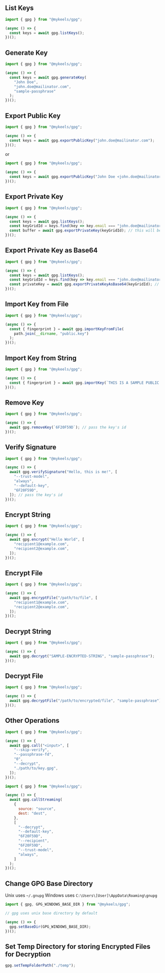 ## List Keys

```js
import { gpg } from "@mykeels/gpg";

(async () => {
  const keys = await gpg.listKeys();
})();
```

## Generate Key

```js
import { gpg } from "@mykeels/gpg";

(async () => {
  const keys = await gpg.generateKey(
    "John Doe",
    "john.doe@mailinator.com",
    "sample-passphrase"
  );
})();
```

## Export Public Key

```js
import { gpg } from "@mykeels/gpg";

(async () => {
  const keys = await gpg.exportPublicKey("john.doe@mailinator.com");
})();
```

or

```js
import { gpg } from "@mykeels/gpg";

(async () => {
  const keys = await gpg.exportPublicKey("John Doe <john.doe@mailinator.com>");
})();
```

## Export Private Key

```js
import { gpg } from "@mykeels/gpg";

(async () => {
  const keys = await gpg.listKeys();
  const keyGridId = keys.find(key => key.email === "john.doe@mailinator.com");
  const buffer = await gpg.exportPrivateKey(keyGridId); // this will be encrypted, if there's a passphrase
})();
```

## Export Private Key as Base64

```js
import { gpg } from "@mykeels/gpg";

(async () => {
  const keys = await gpg.listKeys();
  const keyGridId = keys.find(key => key.email === "john.doe@mailinator.com");
  const privateKey = await gpg.exportPrivateKeyAsBase64(keyGridId); // this will be encrypted, if there's a passphrase
})();
```

## Import Key from File

```js
import { gpg } from "@mykeels/gpg";

(async () => {
  const { fingerprint } = await gpg.importKeyFromFile(
    path.join(__dirname, "public.key")
  );
})();
```

## Import Key from String

```js
import { gpg } from "@mykeels/gpg";

(async () => {
  const { fingerprint } = await gpg.importKey(`THIS IS A SAMPLE PUBLIC KEY`);
})();
```

## Remove Key

```js
import { gpg } from "@mykeels/gpg";

(async () => {
  await gpg.removeKey(`6F20F59D`); // pass the key's id
})();
```

## Verify Signature

```js
import { gpg } from "@mykeels/gpg";

(async () => {
  await gpg.verifySignature("Hello, this is me!", [
    "--trust-model",
    "always",
    "--default-key",
    "6F20F59D",
  ]); // pass the key's id
})();
```

## Encrypt String

```js
import { gpg } from "@mykeels/gpg";

(async () => {
  await gpg.encrypt("Hello World", [
    "recipient1@example.com",
    "recipient2@example.com",
  ]);
})();
```

## Encrypt File

```js
import { gpg } from "@mykeels/gpg";

(async () => {
  await gpg.encryptFile("/path/to/file", [
    "recipient1@example.com",
    "recipient2@example.com",
  ]);
})();
```

## Decrypt String

```js
import { gpg } from "@mykeels/gpg";

(async () => {
  await gpg.decrypt("SAMPLE-ENCRYPTED-STRING", "sample-passphrase");
})();
```

## Decrypt File

```js
import { gpg } from "@mykeels/gpg";

(async () => {
  await gpg.decryptFile("/path/to/encrypted/file", "sample-passphrase");
})();
```

## Other Operations

```js
import { gpg } from "@mykeels/gpg";

(async () => {
  await gpg.call("<input>", [
    "--skip-verify",
    "--passphrase-fd",
    "0",
    "--decrypt",
    "./path/to/key.gpg",
  ]);
})();
```

```js
import { gpg } from "@mykeels/gpg";

(async () => {
  await gpg.callStreaming(
    {
      source: "source",
      dest: "dest",
    },
    [
      "--decrypt",
      "--default-key",
      "6F20F59D",
      "--recipient",
      "6F20F59D",
      "--trust-model",
      "always",
    ]
  );
})();
```

## Change GPG Base Directory

Unix uses `~/.gnupg`
Windows uses `C:\Users\[User]\AppData\Roaming\gnupg`

```js
import { gpg, GPG_WINDOWS_BASE_DIR } from "@mykeels/gpg";

// gpg uses unix base directory by default

(async () => {
  gpg.setBaseDir(GPG_WINDOWS_BASE_DIR);
})();
```

## Set Temp Directory for storing Encrypted Files for Decryption

```js
gpg.setTempFolderPath("./temp");
```